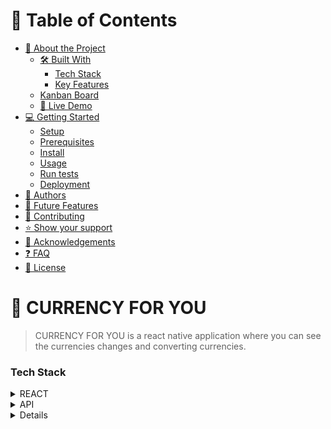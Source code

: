 
<a name="readme-top"></a>

<!-- TABLE OF CONTENTS -->

# 📗 Table of Contents

- [📖 About the Project](#about-project)
  - [🛠 Built With](#built-with)
    - [Tech Stack](#tech-stack)
    - [Key Features](#key-features)
  - [Kanban Board](#kanban-board)
  - [🚀 Live Demo](#live-demo)
- [💻 Getting Started](#getting-started)
  - [Setup](#setup)
  - [Prerequisites](#prerequisites)
  - [Install](#install)
  - [Usage](#usage)
  - [Run tests](#run-tests)
  - [Deployment](#triangular_flag_on_post-deployment)
- [👥 Authors](#authors)
- [🔭 Future Features](#future-features)
- [🤝 Contributing](#contributing)
- [⭐️ Show your support](#support)
- [🙏 Acknowledgements](#acknowledgements)
- [❓ FAQ](#faq)
- [📝 License](#license)

<!-- PROJECT DESCRIPTION -->

# 📖 CURRENCY FOR YOU <a name="about-project"></a>

> CURRENCY FOR YOU is a react native application where you can see the currencies changes and converting currencies.

### Tech Stack <a name="tech-stack"></a>


<details>
  <summary>REACT</summary>
  <ul>
    <li><a href="https://reactnative.dev/">React</a></li>
    <li><a href="https://redux.js.org/">Redux</a></li>
  </ul>
</details>

<details>
  <summary>API</summary>
  <ul>
      <li><a href="https://www.currencylayer.com/">currencylayer.com</a></li>

  </ul>
</details>

<details>

### Key Features <a name="key-features"></a>

- A user can see the currencies
- A user can convert the currencies
- Currencies update every 30 mins
- You can see specific currencies

<p align="right">(<a href="#readme-top">back to top</a>)</p>

<p align="right">(<a href="#readme-top">back to top</a>)</p>

<!-- LIVE DEMO -->

## 🚀 Live Demo <a name="live-demo"></a>

Work In Progress
<p align="right">(<a href="#readme-top">back to top</a>)</p>

<!-- GETTING STARTED -->

## 💻 Getting Started <a name="getting-started"></a>

To get a local copy up and running, follow these steps.

### Prerequisites

In order to run this project you need:

```sh
 node
 java
```

### Setup

Clone this repository to your desired folder:

```sh
 git clone https://github.com/heintayzar-hm/currency-for-you.git
```

### Install

Install Project with:

```sh
  cd currency-for-you
```
make .env file, key is just a free key and you can create yourselves one at [https://currencylayer.com/](https://currencylayer.com/)
```sh
   API_URL = http://apilayer.net/api/
   API_KEY = 05e8c1c4278b72a5bcdd91ee2fb36ea8
```

- Run the following.(The command can be difference according to the systems)

```
   npm install
   npx react-native start
```

### Run tests

Work In Progress

## 👥 Authors <a name="authors"></a>

👤 **Hein Tay Zar**

- GitHub: [@Hein Tay](https://github.com/heintayzar-hm)
- Twitter: [@Hein Tay](https://twitter.com/heintayzarhm)
- LinkedIn: [Hein Tay](https://www.linkedin.com/in/hein-tay-zar)

<p align="right">(<a href="#readme-top">back to top</a>)</p>

## Deployment

User can deploy yourself using:

```sh
npx react-native run-android --variant=release
```

You will get a file at <b>currency-for-you/android/app/build/outputs/apk/release/app-release.apk</b>

You can run on your android

<!-- FUTURE FEATURES -->

 ## 🔭 Future Features <a name="future-features"></a>

- Deployed full version (currently api keys have problems) on Play Store
- Style more
- Add test cases

<p align="right">(<a href="#readme-top">back to top</a>)</p>

<!-- CONTRIBUTING -->

## 🤝 Contributing <a name="contributing"></a>

Contributions, issues, and feature requests are welcome!

Feel free to check the [issues page](../../issues/).

<p align="right">(<a href="#readme-top">back to top</a>)</p>

<!-- SUPPORT -->

 ## ⭐️ Show your support <a name="support"></a>

If you like this project, Please give it a ⭐️

<p align="right">(<a href="#readme-top">back to top</a>)</p>

<!-- ACKNOWLEDGEMENTS -->

 ## 🙏 Acknowledgments <a name="acknowledgements"></a>

 Thanks [myansis](https://myansis.com/) for request

<p align="right">(<a href="#readme-top">back to top</a>)</p>

## 📝 License <a name="license"></a>

This project is [MIT](./LICENSE) licensed.

<p align="right">(<a href="#readme-top">back to top</a>)</p>
